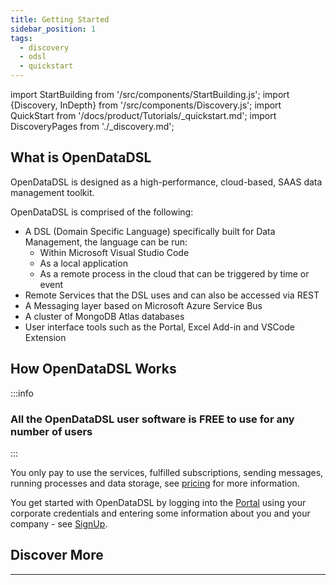 ```yaml
---
title: Getting Started
sidebar_position: 1
tags:
  - discovery
  - odsl
  - quickstart
---
```

import StartBuilding from '/src/components/StartBuilding.js';
import {Discovery, InDepth} from '/src/components/Discovery.js';
import QuickStart from '/docs/product/Tutorials/_quickstart.md';
import DiscoveryPages from './_discovery.md';

<Discovery text="This discovery guide gives a technical and non-technical introduction to the features and ecosystem of OpenDataDSL." />

## What is OpenDataDSL

OpenDataDSL is designed as a high-performance, cloud-based, SAAS data management toolkit.

OpenDataDSL is comprised of the following:
* A DSL (Domain Specific Language) specifically built for Data Management, the language can be run:
    * Within Microsoft Visual Studio Code
    * As a local application
    * As a remote process in the cloud that can be triggered by time or event
* Remote Services that the DSL uses and can also be accessed via REST
* A Messaging layer based on Microsoft Azure Service Bus
* A cluster of MongoDB Atlas databases
* User interface tools such as the Portal, Excel Add-in and VSCode Extension

<InDepth href="/docs/product/intro" />

## How OpenDataDSL Works

:::info
### All the OpenDataDSL user software is FREE to use for any number of users
:::

You only pay to use the services, fulfilled subscriptions, sending messages, running processes and data storage, 
see [pricing](/pricing) for more information.

You get started with OpenDataDSL by logging into the [Portal](https://portal.opendatadsl.com) using your corporate
credentials and entering some information about you and your company - see [SignUp](/SignUp).

## Discover More

<DiscoveryPages />

---

<StartBuilding />
